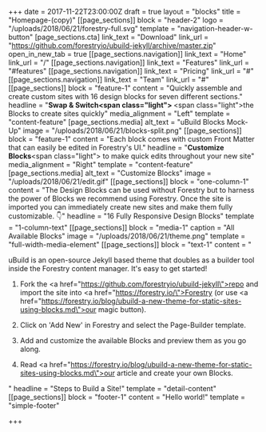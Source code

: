 +++
date = 2017-11-22T23:00:00Z
draft = true
layout = "blocks"
title = "Homepage-(copy)"
[[page_sections]]
block = "header-2"
logo = "/uploads/2018/06/21/forestry-full.svg"
template = "navigation-header-w-button"
[page_sections.cta]
link_text = "Download"
link_url = "https://github.com/forestryio/ubuild-jekyll/archive/master.zip"
open_in_new_tab = true
[[page_sections.navigation]]
link_text = "Home"
link_url = "/"
[[page_sections.navigation]]
link_text = "Features"
link_url = "#features"
[[page_sections.navigation]]
link_text = "Pricing"
link_url = "#"
[[page_sections.navigation]]
link_text = "Team"
link_url = "#"
[[page_sections]]
block = "feature-1"
content = "Quickly assemble and create custom sites with 16 design blocks for seven different sections."
headline = "<strong>Swap &amp; Switch<span class=\"light\">&nbsp;</span></strong><span class=\"light\">the Blocks to create sites quickly</span>"
media_alignment = "Left"
template = "content-feature"
[page_sections.media]
alt_text = "uBuild Blocks Mock-Up"
image = "/uploads/2018/06/21/blocks-split.png"
[[page_sections]]
block = "feature-1"
content = "Each block comes with custom Front Matter that can easily be edited in Forestry's UI."
headline = "<strong>Customize Blocks</strong><span class=\"light\">&nbsp;to make quick edits throughout your new site</span>"
media_alignment = "Right"
template = "content-feature"
[page_sections.media]
alt_text = "Customize Blocks"
image = "/uploads/2018/06/21/edit.gif"
[[page_sections]]
block = "one-column-1"
content = "The Design Blocks can be used without Forestry but to harness the power of Blocks we recommend using Forestry. Once the site is imported you can immediately create new sites and make them fully customizable. 👇"
headline = "16 Fully Responsive Design Blocks"
template = "1-column-text"
[[page_sections]]
block = "media-1"
caption = "All Available Blocks"
image = "/uploads/2018/06/21/theme.png"
template = "full-width-media-element"
[[page_sections]]
block = "text-1"
content = "<p>uBuild is an open-source Jekyll based theme that doubles as a builder tool inside the Forestry content manager. It's easy to get started!</p><ol><li><p>Fork the <a href=\"https://github.com/forestryio/ubuild-jekyll\">repo</a> and import the site into <a href=\"https://forestry.io/\">Forestry</a> (or use <a href=\"https://forestry.io/blog/ubuild-a-new-theme-for-static-sites-using-blocks.md\">our magic button</a>).</p></li><li><p>Click on 'Add New' in Forestry and select the Page-Builder template.</p></li><li><p>Add and customize the available Blocks and preview them as you go along.</p></li><li><p>Read <a href=\"https://forestry.io/blog/ubuild-a-new-theme-for-static-sites-using-blocks.md\">our article</a> and create your own Blocks.</p></li></ol>"
headline = "Steps to Build a Site!"
template = "detail-content"
[[page_sections]]
block = "footer-1"
content = "Hello world!"
template = "simple-footer"

+++
